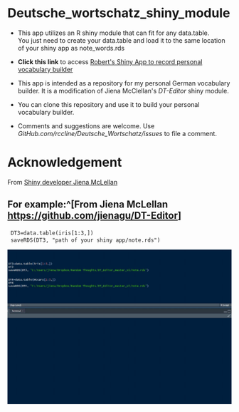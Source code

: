# Deutsche_wortschatz_shiny_module

 * This app utilizes an R shiny module that can fit for any data.table.  
 You just need to create your data.table and load it to the same location of your shiny app as note_words.rds
 
 * **Click this link** to access [Robert's Shiny App to record personal vocabulary builder](https://landman.shinyapps.io/Deutsche_Wortschatz/)
 
 
 * This app is intended as a repository for my personal German vocabulary builder. It is a modification of Jiena McClellan's *DT-Editor* shiny module. 
 
 * You can clone this repository and use it to build your personal vocabulary builder.  
 
 * Comments and suggestions are welcome. Use *GitHub.com/rccline/Deutsche_Wortschatz/issues* to file a comment.   
 
# Acknowledgement
From [Shiny developer Jiena McLellan](https://github.com/jienagu/DT-Editor) 

## For example:^[From Jiena McLellan <https://github.com/jienagu/DT-Editor>]
```
 DT3=data.table(iris[1:3,])
 saveRDS(DT3, "path of your shiny app/note.rds")
```
![Screen_recording](Screen_record.gif)
